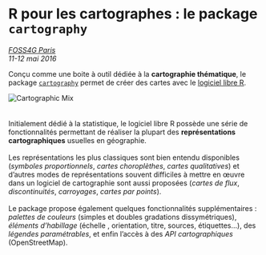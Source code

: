 # R pour les cartographes : le package `cartography`
[*FOSS4G Paris*](http://osgeo.asso.fr/foss4gfr-2016/)  
*11-12 mai 2016*

Conçu comme une boite à outil dédiée à la **cartographie thématique**, le package [`cartography`](https://cran.r-project.org/web/packages/cartography/index.html) permet de créer des cartes avec le [logiciel libre R](https://www.r-project.org/).

![Cartographic Mix](http://rgeomatic.hypotheses.org/files/2016/02/cartomix.png)  
</br></br>
Initialement dédié à la statistique, le logiciel libre R possède une série de fonctionnalités permettant de réaliser la plupart des **représentations cartographiques** usuelles en géographie.  </br></br>
Les représentations les plus classiques sont bien entendu disponibles (*symboles proportionnels*, *cartes choroplèthes*, *cartes qualitatives*) et d’autres modes de représentations souvent difficiles à mettre en œuvre dans un logiciel de cartographie sont aussi proposées (*cartes de flux*, *discontinuités*, *carroyages*, *cartes par points*). </br></br> 
Le package propose également quelques fonctionnalités supplémentaires : *palettes de couleurs* (simples et doubles gradations dissymétriques), *éléments d’habillage* (échelle , orientation, titre, sources, étiquettes…), des *légendes paramétrables*, et enfin l’accès à des *API cartographiques* (OpenStreetMap).

